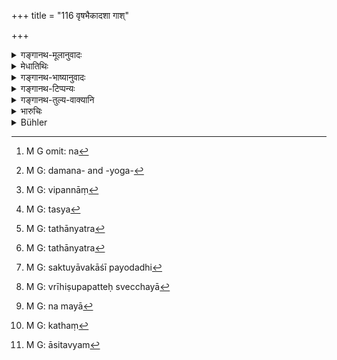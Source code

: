 +++
title = "116 वृषभैकादशा गाश्"

+++

<details><summary>गङ्गानथ-मूलानुवादः</summary>

The cow-killer, who attends upon cows in this manner, wipes off, in three months, the sin accruing from the killing of a cow—(115); and after having duly performed the penance, he shall give away cows with a bull as the eleventh; in the event of these being not available, he shall offer all he possesses to persons learned in the Veda.—(116)
</details>

<details><summary>मेधातिथिः</summary>

**दश् गावो देया एको वृषभः** । शक्तौ चत्वारि व्रतानि । **अविद्यमाने** गदितधने ततो न्यूनं **सर्वस्वं** देयम् । **वेदविद्भ्य** इत् बहुशः, न[^१६१] द्वयोर् एकस्मिन् वा । **वेदविद्**ग्रहणं न बहुत्वार्थम् अनुवादो वेदविदाम् एव पात्रतयोक्तत्वात् । यत् तु स्मृत्यन्तरे- "दहनवाहनबन्धनदामपाशयोजनतैलौषधादियोगे[^१६२] मृते[^१६३] सशिखं वपनं कृत्वा प्राजापत्यं चरेत् ततश् चैलखण्डं दद्यात्" इति, यो[^१६४] नातिप्रयत्नेनैतासु क्रियासु प्रवर्तते तस्य प्रमादजे ऽपराधे प्रायश्चित्तम् एतत् । यतः,


[^१६४]:
     M G: tasya


[^१६३]:
     M G: vipannāṃ


[^१६२]:
     M G: damana- and -yoga-


[^१६१]:
     M G omit: na

- यन्त्रणे गोश् चिकित्सायां गूढगर्भविमोचने ।

- यत्ने कृते विपत्तिः स्यात् प्रायश्चित्तं न विद्यते ॥

- औषधं स्नेहम् आहारं दद्याद् गोब्राह्मणेषु यः ।

- दीयमाने विपत्तिः स्यान् न स पापेन लिप्यते ॥

इति सांवर्तम् । 

- तथास्य[^१६५] मासेन शुद्धिर् उक्ता- "पञ्चगव्यं पिबेत् षष्ठे काले पयः समाप्ते ब्राह्मणांस् तर्पयेत् । तिलधेनुं च दद्यात् । 


[^१६५]:
     M G: tathānyatra

- तथान्या[^१६६] अर्धमासेन "सक्तुयावकशाकपयोदधि[^१६७] घृतं सकृत्" इति । विकल्पान् एतान् वक्ष्यामि । येन द्रव्येण यः प्रयोग आरब्धः स तेनैव समापनीयो न तु कस्मिंश्चिद् अह्नि सक्तवः कस्मिंश्चिद् यावकादीनीति । व्रीहिभिर् यजेत यवैर् वेति विकल्पिते ऽपि द्रव्यद्वये न व्रीहिषूपपन्नेष्व् एच्छया[^१६८] चैतेषां वा विनाशे यवा उपादीयन्ते । प्रतिनिधिनैवं प्रयोगसमाप्तिः । तत्रापि गोदानं विहितम् । तथैतावन्त्य् एव तपांस्य् अतो वत्ससहितां गां दद्याद् इति । 


[^१६८]:
     M G: vrīhiṣupapatteḥ svecchayā


[^१६७]:
     M G: saktuyāvakāśī payodadhi


[^१६६]:
     M G: tathānyatra

- अत्रोक्तम् गौतमीये च- "गां वैश्यवत्" (ग्ध् २२.१८) इति । तत्र श्रोत्रियस्य यज्ञविदुषो ऽग्न्याहितस्य दोग्ध्रीं बहुक्षीरां बालवत्सां निर्धनस्य गां हत्वा गौतमीयम्, क्षेत्रारामादौ व्रीह्यादिषु च प्रविश्य तन्निवारणार्थं प्रद्रुते "मा मारयाम्य् एनाम्" इत्य् अनया[^१६९] बुद्ध्या कथंचिन्[^१७०] मृतायाम् इदं मासिकम्[^१७१] । तथाश्रोत्रियस्य जरत्या अक्षीरायाश् च बुद्धिपूर्ववधे त्रैमासिकम् । सर्वतो निर्गुणाया निर्गुणस्वामिकाया अबुद्धिपूर्ववधे प्राजापत्यम् । तस्या एव बुद्धिपूर्वमृतायां त्रैमासिकम् इति ॥ ११.११५–११६ ॥


[^१७१]:
     M G: āsitavyam


[^१७०]:
     M G: kathaṃ


[^१६९]:
     M G: na mayā
</details>

<details><summary>गङ्गानथ-भाष्यानुवादः</summary>

**(verses 11.115-116)**

He shall give ten cows and one bull.

He shall perform all the four penances, if he is capable of doing so.

If the said property is not available, he may give away all that he possesses, even if this be less than the prescribed gift

‘*To persons learned in the Veda*’;—*i.e*, to several persons, not to one or two only. In fact, this term itself has been added only with a view to lay down *plurality*; since it is only *persons learned in the Veda* who have been declared to be fit recipients for gifts.

In another *Smṛti* we read:—“If a cow happens to die through one’s burning fire, carrying, tying, applying the rope-noose, or the administration of some oil or medicine,—he shall shave his whole head, perform the ‘*Prājāpatya*’ penance, and then give away a piece of cloth.”

But this is an expiation for those cases where one does these acts rather recklessly and hence his offence is due to negligence. Since we find it laid down that—(*a*) ‘In tying or in medicating or in helping her in calving, if one has taken all possible care and the cow dies, there shall be no expiatory rite’; and (*b*) ‘If when one has administered a medicine or oil or food to the cow or the Brāhmaṇa, and death ensues, the man does not become tainted with guilt’ (*Saṃvarta*).

Another text lays down an expiation lasting for a month:—“He shall drink the mixture of five products of the cow, and milk at the sixth meal-time;—and at the end he shall satisfy the Brāhmaṇas with gifts and give away sesamum and a cow.”

There is yet another, lasting for a fortnight:—“He shall eat only once, fried flour, or barley-flour, or vegetables, or milk, or cards, or butter.” The various articles mentioned here are so many optional alternatives, as we shall explain later on; but the whole process is to be carried through with the same substance with which it has been begun; and one shall not eat fried flour on one day and barley-flour on the other. For instance, even though ‘*Vrīhi*’ and ‘*Yava*’ have been laid down as optional alternatives, yet, when once a performance has been begun with *Vrīhi*, if it happens to run short in the middle, *Yava* is used, only as a substitute; and it is with a substitute that the rite is regarded as having been completed; in view of this deficiency in the performance, the giving away of a cow has been prescribed. Thus then, in the case in question also, the penances are as described, and if any other optional alternative is adopted, a cow with calf should be given.

It has been asserted in Gautama’s work —‘*Gām vaiśyavat*’ (22.18) \[which means that for killing a cow, one should perform the Three-year-Penance and give away ten cows and a bull\]; and this rule of Gautama’s pertains to the case where a Vedic scholar, learned in sacrificial rituals and an *Agṇihotrin* kills a milch cow with a young calf, belonging to a poor man. This same penance is to be done in its ‘one year’ form if the cow dies by chance, when the man, finding her in a field or a garden eating corns, runs after her with a view to prevent it, taking due care not to harm her. It is to be the ‘Three-year-Penance’ in the case of the intentional killing of a dry and old cow belonging to one who is not a Vedic scholar. And the ‘*Prājāpatya*’ penance is to be performed in the case of the unintentional killing of a cow devoid of all good points and belonging to an owner devoid of all qualities; and in the case of the killing of a similar cow intentionally, it is to be the ‘Three-year-Penance.’—(115-116)
</details>

<details><summary>गङ्गानथ-टिप्पन्यः</summary>

**(verses 11.108-116)  
**

See Explanatory notes for [Verse
11.108].
</details>

<details><summary>गङ्गानथ-तुल्य-वाक्यानि</summary>

**(verses 11.108-116)  
**

See Comparative notes for [Verse
11.108].
</details>

<details><summary>भारुचिः</summary>

अविद्यमानायाम् अनन्तरदक्षिणायां चरितप्रायश्चित्तस्य सर्वस्वं दक्षिणा तच् चैकादशभ्यो गोरूपेभ्यः सर्वस्वम् अर्वाग् इति सामर्थ्याद् गम्यते । गावो ऽन्यद् वोभयं वा ॥ ११.११५ ॥
</details>

<details><summary>Bühler</summary>

117	But after he has fully performed the penance, he must give to (Brahmanas) learned in the Veda ten cows and a bull, (or) if he does not possess (so much property) he must offer to them all he has.
</details>
